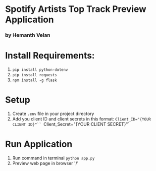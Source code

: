 # Spotify Artists Top Track Preview Application 
### by Hemanth Velan

# Install Requirements:
1. `pip install python-dotenv`
2. `pip install requests`
3. `npm install -g flask`

# Setup
1. Create `.env` file in your project directory
2. Add you client ID and client secrets in this format:
    `Client_ID="{YOUR CLIENT ID}"``
    `Client_Secret="{YOUR CLIENT SECRET}"`

# Run Application
1. Run command in terminal `python app.py`
2. Preview web page in browser '/'